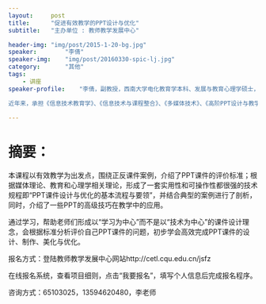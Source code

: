 ```yaml
---
layout:     post
title:      "促进有效教学的PPT设计与优化"
subtitle:   "主办单位 : 教师教学发展中心"

header-img: "img/post/2015-1-20-bg.jpg"
speaker:		"李倩"
speaker-img:	"img/post/20160330-spic-lj.jpg"
category:		"其他"
tags:
    - 讲座
speaker-profile:	"李倩，副教授，西南大学电化教育学本科、发展与教育心理学硕士，现执教于西南大学计算机与信息科学学院，任教师教育系主任。长期从事教育技术、教师教育、中小学信息技术教育等研究，已发表学科级、核心期刊等论文多篇，副主编及参编教材7部，主持或主研国家、市级、校级及院级等科研课题10余项。

近年来，承担《信息技术教育学》、《信息技术与课程整合》、《多媒体技术》、《高阶PPT设计与教学应用》等10余门本科及研究生课程；承担全国精品课程、六部委师范大学直播课程《课堂教学技术》的教学工作；承担西南大学青年教师教育技术能力培训共七期；承担重庆大学、重庆理工大学、江西财大等教师教育技术能力培训多期；连续四年承担青海、云南、贵州、重庆等省的中小学教师信息技术应用提升国培计划。近年来，荣获“西南大学优秀教师”、“西南大学学生最喜爱老师”、连续多年的 “优秀实习指导教师”等称号，指导学生参加全国及西南大学微课比赛获多个奖项。"

---
```

# 摘要：
本课程以有效教学为出发点，围绕正反课件案例，介绍了PPT课件的评价标准；根据媒体理论、教育和心理学相关理论，形成了一套实用性和可操作性都很强的技术规程即“PPT课件设计与优化的基本流程与要领”，并结合典型的案例进行了剖析，同时，介绍了一些PPT的高级技巧在教学中的应用。

通过学习，帮助老师们形成以“学习为中心”而不是以“技术为中心”的课件设计理念，会根据标准分析评价自己PPT课件的问题，初步学会高效完成PPT课件的设计、制作、美化与优化。

报名方式：登陆教师教学发展中心网站http://cetl.cqu.edu.cn/jsfz

在线报名系统，查看项目细则，点击“我要报名”，填写个人信息后完成报名程序。

咨询方式：65103025，13594620480，李老师
